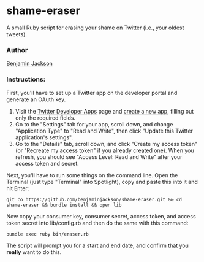 # shame-eraser


A small Ruby script for erasing your shame on Twitter (i.e., your oldest tweets).  

### Author 

[Benjamin Jackson](http://twitter.com/benjaminjackson)

### Instructions:

First, you'll have to set up a Twitter app on the developer portal and generate an OAuth key.

1. Visit the [Twitter Developer Apps](https://dev.twitter.com/apps) page and [create a new app](https://dev.twitter.com/apps/new), filling out only the required fields.
2. Go to the "Settings" tab for your app, scroll down, and change "Application Type" to "Read and Write", then click "Update this Twitter application's settings".
3. Go to the "Details" tab, scroll down, and click "Create my access token" (or "Recreate my access token" if you already created one). When you refresh, you should see "Access Level: Read and Write" after your access token and secret.

Next, you'll have to run some things on the command line. Open the Terminal (just type "Terminal" into Spotlight), copy and paste this into it and hit Enter:

    git co https://github.com/benjaminjackson/shame-eraser.git && cd shame-eraser && bundle install && open lib

Now copy your consumer key, consumer secret, access token, and access token secret into lib/config.rb and then do the same with this command:

    bundle exec ruby bin/eraser.rb
    
The script will prompt you for a start and end date, and confirm that you **really** want to do this.

